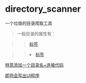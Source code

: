 # directory_scanner
一个垃圾的目录爬取工具

> 一般目录的属性有：

> > <div><a href> 标签
  
> > <li><a href>标签
 
特意添加一个目录名+连接代码

即将会写出UI程序
  
 
